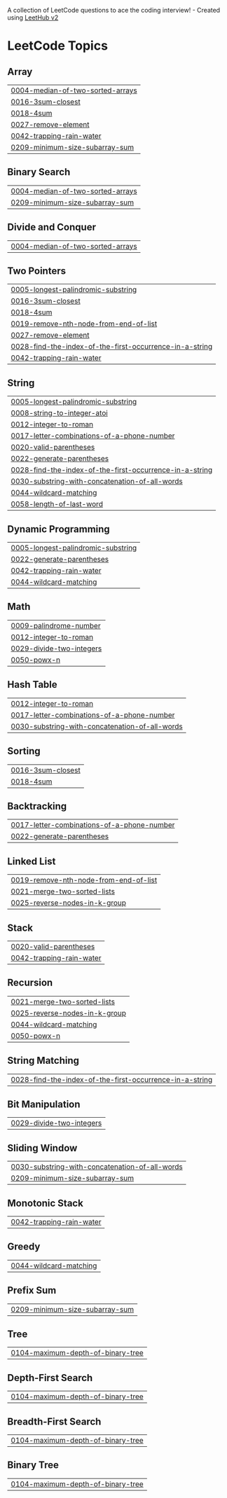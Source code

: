 A collection of LeetCode questions to ace the coding interview! - Created using [LeetHub v2](https://github.com/arunbhardwaj/LeetHub-2.0)
<!---LeetCode Topics Start-->
# LeetCode Topics
## Array
|  |
| ------- |
| [0004-median-of-two-sorted-arrays](https://github.com/Bhumika-Bodolla/leetcode/tree/master/0004-median-of-two-sorted-arrays) |
| [0016-3sum-closest](https://github.com/Bhumika-Bodolla/leetcode/tree/master/0016-3sum-closest) |
| [0018-4sum](https://github.com/Bhumika-Bodolla/leetcode/tree/master/0018-4sum) |
| [0027-remove-element](https://github.com/Bhumika-Bodolla/leetcode/tree/master/0027-remove-element) |
| [0042-trapping-rain-water](https://github.com/Bhumika-Bodolla/leetcode/tree/master/0042-trapping-rain-water) |
| [0209-minimum-size-subarray-sum](https://github.com/Bhumika-Bodolla/leetcode/tree/master/0209-minimum-size-subarray-sum) |
## Binary Search
|  |
| ------- |
| [0004-median-of-two-sorted-arrays](https://github.com/Bhumika-Bodolla/leetcode/tree/master/0004-median-of-two-sorted-arrays) |
| [0209-minimum-size-subarray-sum](https://github.com/Bhumika-Bodolla/leetcode/tree/master/0209-minimum-size-subarray-sum) |
## Divide and Conquer
|  |
| ------- |
| [0004-median-of-two-sorted-arrays](https://github.com/Bhumika-Bodolla/leetcode/tree/master/0004-median-of-two-sorted-arrays) |
## Two Pointers
|  |
| ------- |
| [0005-longest-palindromic-substring](https://github.com/Bhumika-Bodolla/leetcode/tree/master/0005-longest-palindromic-substring) |
| [0016-3sum-closest](https://github.com/Bhumika-Bodolla/leetcode/tree/master/0016-3sum-closest) |
| [0018-4sum](https://github.com/Bhumika-Bodolla/leetcode/tree/master/0018-4sum) |
| [0019-remove-nth-node-from-end-of-list](https://github.com/Bhumika-Bodolla/leetcode/tree/master/0019-remove-nth-node-from-end-of-list) |
| [0027-remove-element](https://github.com/Bhumika-Bodolla/leetcode/tree/master/0027-remove-element) |
| [0028-find-the-index-of-the-first-occurrence-in-a-string](https://github.com/Bhumika-Bodolla/leetcode/tree/master/0028-find-the-index-of-the-first-occurrence-in-a-string) |
| [0042-trapping-rain-water](https://github.com/Bhumika-Bodolla/leetcode/tree/master/0042-trapping-rain-water) |
## String
|  |
| ------- |
| [0005-longest-palindromic-substring](https://github.com/Bhumika-Bodolla/leetcode/tree/master/0005-longest-palindromic-substring) |
| [0008-string-to-integer-atoi](https://github.com/Bhumika-Bodolla/leetcode/tree/master/0008-string-to-integer-atoi) |
| [0012-integer-to-roman](https://github.com/Bhumika-Bodolla/leetcode/tree/master/0012-integer-to-roman) |
| [0017-letter-combinations-of-a-phone-number](https://github.com/Bhumika-Bodolla/leetcode/tree/master/0017-letter-combinations-of-a-phone-number) |
| [0020-valid-parentheses](https://github.com/Bhumika-Bodolla/leetcode/tree/master/0020-valid-parentheses) |
| [0022-generate-parentheses](https://github.com/Bhumika-Bodolla/leetcode/tree/master/0022-generate-parentheses) |
| [0028-find-the-index-of-the-first-occurrence-in-a-string](https://github.com/Bhumika-Bodolla/leetcode/tree/master/0028-find-the-index-of-the-first-occurrence-in-a-string) |
| [0030-substring-with-concatenation-of-all-words](https://github.com/Bhumika-Bodolla/leetcode/tree/master/0030-substring-with-concatenation-of-all-words) |
| [0044-wildcard-matching](https://github.com/Bhumika-Bodolla/leetcode/tree/master/0044-wildcard-matching) |
| [0058-length-of-last-word](https://github.com/Bhumika-Bodolla/leetcode/tree/master/0058-length-of-last-word) |
## Dynamic Programming
|  |
| ------- |
| [0005-longest-palindromic-substring](https://github.com/Bhumika-Bodolla/leetcode/tree/master/0005-longest-palindromic-substring) |
| [0022-generate-parentheses](https://github.com/Bhumika-Bodolla/leetcode/tree/master/0022-generate-parentheses) |
| [0042-trapping-rain-water](https://github.com/Bhumika-Bodolla/leetcode/tree/master/0042-trapping-rain-water) |
| [0044-wildcard-matching](https://github.com/Bhumika-Bodolla/leetcode/tree/master/0044-wildcard-matching) |
## Math
|  |
| ------- |
| [0009-palindrome-number](https://github.com/Bhumika-Bodolla/leetcode/tree/master/0009-palindrome-number) |
| [0012-integer-to-roman](https://github.com/Bhumika-Bodolla/leetcode/tree/master/0012-integer-to-roman) |
| [0029-divide-two-integers](https://github.com/Bhumika-Bodolla/leetcode/tree/master/0029-divide-two-integers) |
| [0050-powx-n](https://github.com/Bhumika-Bodolla/leetcode/tree/master/0050-powx-n) |
## Hash Table
|  |
| ------- |
| [0012-integer-to-roman](https://github.com/Bhumika-Bodolla/leetcode/tree/master/0012-integer-to-roman) |
| [0017-letter-combinations-of-a-phone-number](https://github.com/Bhumika-Bodolla/leetcode/tree/master/0017-letter-combinations-of-a-phone-number) |
| [0030-substring-with-concatenation-of-all-words](https://github.com/Bhumika-Bodolla/leetcode/tree/master/0030-substring-with-concatenation-of-all-words) |
## Sorting
|  |
| ------- |
| [0016-3sum-closest](https://github.com/Bhumika-Bodolla/leetcode/tree/master/0016-3sum-closest) |
| [0018-4sum](https://github.com/Bhumika-Bodolla/leetcode/tree/master/0018-4sum) |
## Backtracking
|  |
| ------- |
| [0017-letter-combinations-of-a-phone-number](https://github.com/Bhumika-Bodolla/leetcode/tree/master/0017-letter-combinations-of-a-phone-number) |
| [0022-generate-parentheses](https://github.com/Bhumika-Bodolla/leetcode/tree/master/0022-generate-parentheses) |
## Linked List
|  |
| ------- |
| [0019-remove-nth-node-from-end-of-list](https://github.com/Bhumika-Bodolla/leetcode/tree/master/0019-remove-nth-node-from-end-of-list) |
| [0021-merge-two-sorted-lists](https://github.com/Bhumika-Bodolla/leetcode/tree/master/0021-merge-two-sorted-lists) |
| [0025-reverse-nodes-in-k-group](https://github.com/Bhumika-Bodolla/leetcode/tree/master/0025-reverse-nodes-in-k-group) |
## Stack
|  |
| ------- |
| [0020-valid-parentheses](https://github.com/Bhumika-Bodolla/leetcode/tree/master/0020-valid-parentheses) |
| [0042-trapping-rain-water](https://github.com/Bhumika-Bodolla/leetcode/tree/master/0042-trapping-rain-water) |
## Recursion
|  |
| ------- |
| [0021-merge-two-sorted-lists](https://github.com/Bhumika-Bodolla/leetcode/tree/master/0021-merge-two-sorted-lists) |
| [0025-reverse-nodes-in-k-group](https://github.com/Bhumika-Bodolla/leetcode/tree/master/0025-reverse-nodes-in-k-group) |
| [0044-wildcard-matching](https://github.com/Bhumika-Bodolla/leetcode/tree/master/0044-wildcard-matching) |
| [0050-powx-n](https://github.com/Bhumika-Bodolla/leetcode/tree/master/0050-powx-n) |
## String Matching
|  |
| ------- |
| [0028-find-the-index-of-the-first-occurrence-in-a-string](https://github.com/Bhumika-Bodolla/leetcode/tree/master/0028-find-the-index-of-the-first-occurrence-in-a-string) |
## Bit Manipulation
|  |
| ------- |
| [0029-divide-two-integers](https://github.com/Bhumika-Bodolla/leetcode/tree/master/0029-divide-two-integers) |
## Sliding Window
|  |
| ------- |
| [0030-substring-with-concatenation-of-all-words](https://github.com/Bhumika-Bodolla/leetcode/tree/master/0030-substring-with-concatenation-of-all-words) |
| [0209-minimum-size-subarray-sum](https://github.com/Bhumika-Bodolla/leetcode/tree/master/0209-minimum-size-subarray-sum) |
## Monotonic Stack
|  |
| ------- |
| [0042-trapping-rain-water](https://github.com/Bhumika-Bodolla/leetcode/tree/master/0042-trapping-rain-water) |
## Greedy
|  |
| ------- |
| [0044-wildcard-matching](https://github.com/Bhumika-Bodolla/leetcode/tree/master/0044-wildcard-matching) |
## Prefix Sum
|  |
| ------- |
| [0209-minimum-size-subarray-sum](https://github.com/Bhumika-Bodolla/leetcode/tree/master/0209-minimum-size-subarray-sum) |
## Tree
|  |
| ------- |
| [0104-maximum-depth-of-binary-tree](https://github.com/Bhumika-Bodolla/leetcode/tree/master/0104-maximum-depth-of-binary-tree) |
## Depth-First Search
|  |
| ------- |
| [0104-maximum-depth-of-binary-tree](https://github.com/Bhumika-Bodolla/leetcode/tree/master/0104-maximum-depth-of-binary-tree) |
## Breadth-First Search
|  |
| ------- |
| [0104-maximum-depth-of-binary-tree](https://github.com/Bhumika-Bodolla/leetcode/tree/master/0104-maximum-depth-of-binary-tree) |
## Binary Tree
|  |
| ------- |
| [0104-maximum-depth-of-binary-tree](https://github.com/Bhumika-Bodolla/leetcode/tree/master/0104-maximum-depth-of-binary-tree) |
<!---LeetCode Topics End-->